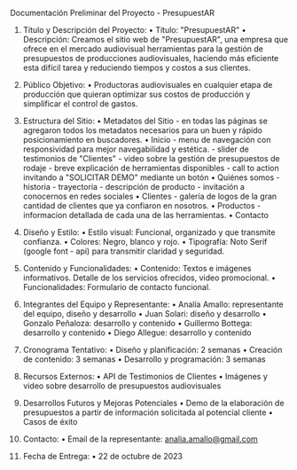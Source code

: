 Documentación Preliminar del Proyecto - PresupuestAR 

1. Título y Descripción del Proyecto: 
    • Título: "PresupuestAR" 
    • Descripción: Creamos el sitio web de "PresupuestAR", una empresa que ofrece en el mercado audiovisual herramientas para la gestión de presupuestos de producciones audiovisuales, haciendo más eficiente esta difícil tarea y reduciendo tiempos y costos a sus clientes. 

2. Público Objetivo: 
    • Productoras audiovisuales en cualquier etapa de producción que quieran optimizar sus costos de producción y simplificar el control de gastos.

3. Estructura del Sitio:
    • Metadatos del Sitio
            - en todas las páginas se agregaron todos los metadatos necesarios para un buen y rápido posicionamiento en buscadores.
    • Inicio
            - menu de navegación con responsividad para mejor navegabilidad y estética.
            - slider de testimonios de "Clientes"
            - video sobre la gestión de presupuestos de rodaje
            - breve explicación de herramientas disponibles
            - call to action invitando a "SOLICITAR DEMO" mediante un botón
    • Quiénes somos
            - historia
            - trayectoria
            - descripción de producto
            - invitación a conocernos en redes sociales
    • Clientes
            - galería de logos de la gran cantidad de clientes que ya confiaron en nosotros.
    • Productos
            - informacion detallada de cada una de las herramientas.
    • Contacto 

4. Diseño y Estilo: 
    • Estilo visual: Funcional, organizado y que transmite confianza. 
    • Colores: Negro, blanco y rojo. 
    • Tipografía: Noto Serif (google font - api) para transmitir claridad y seguridad. 
5. Contenido y Funcionalidades: 
    • Contenido: Textos e imágenes informativos. Detalle de los servicios ofrecidos, video promocional. 
    • Funcionalidades: Formulario de contacto funcional. 


6. Integrantes del Equipo y Representante: 
    • Analía Amallo: representante del equipo, diseño y desarrollo
    • Juan Solari: diseño y desarrollo
    • Gonzalo Peñaloza: desarrollo y contenido
    • Guillermo Bottega: desarrollo y contenido
    • Diego Allegue: desarrollo y contenido 

7. Cronograma Tentativo: 
    • Diseño y planificación: 2 semanas 
    • Creación de contenido: 3 semanas
    • Desarrollo y programación: 3 semanas

8. Recursos Externos: 
    • API de Testimonios de Clientes
    • Imágenes y video sobre desarrollo de presupuestos audiovisuales

9. Desarrollos Futuros y Mejoras Potenciales 
    • Demo de la elaboración de presupuestos a partir de información solicitada al potencial cliente
    • Casos de éxito

10. Contacto: 
    • Email de la representante: analia.amallo@gmail.com 

11. Fecha de Entrega: 
    • 22 de octubre de 2023 
